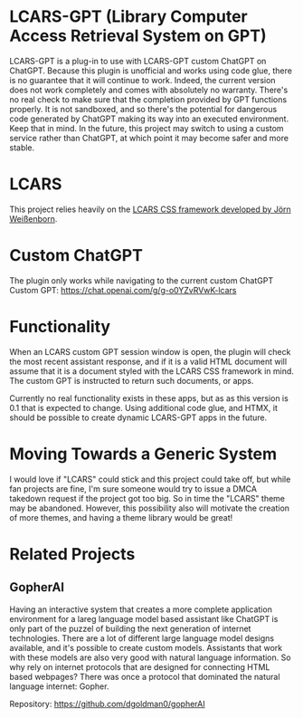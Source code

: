 LCARS-GPT (Library Computer Access Retrieval System on GPT)
================================================

LCARS-GPT is a plug-in to use with LCARS-GPT custom ChatGPT on ChatGPT. Because this plugin is unofficial and works using code glue, there is no guarantee that it will continue to work. Indeed, the current version does not work completely and comes with absolutely no warranty. There's no real check to make sure that the completion provided by GPT functions properly. It is not sandboxed, and so there's the potential for dangerous code generated by ChatGPT making its way into an executed environment. Keep that in mind. In the future, this project may switch to using a custom service rather than ChatGPT, at which point it may become safer and more stable.

# LCARS

This project relies heavily on the [LCARS CSS framework developed by Jörn Weißenborn](https://github.com/joernweissenborn/lcars).

# Custom ChatGPT
The plugin only works while navigating to the current custom ChatGPT
Custom GPT: https://chat.openai.com/g/g-o0YZvRVwK-lcars

# Functionality

When an LCARS custom GPT session window is open, the plugin will check the most recent assistant response, and if it is a valid HTML document will assume that it is a document styled with the LCARS CSS framework in mind. The custom GPT is instructed to return such documents, or apps. 

Currently no real functionality exists in these apps, but as as this version is 0.1 that is expected to change. Using additional code glue, and HTMX, it should be possible to create dynamic LCARS-GPT apps in the future. 

# Moving Towards a Generic System

I would love if "LCARS" could stick and this project could take off, but while fan projects are fine, I'm sure someone would try to issue a DMCA takedown request if the project got too big. So in time the "LCARS" theme may be abandoned. However, this possibility also will motivate the creation of more themes, and having a theme library would be great!

# Related Projects

## GopherAI

Having an interactive system that creates a more complete application environment for a lareg language model based assistant like ChatGPT is only part of the puzzel of building the next generation of internet technologies. There are a lot of different large language model designs available, and it's possible to create custom models. Assistants that work with these models are also very good with natural language information. So why rely on internet protocols that are designed for connecting HTML based webpages? There was once a protocol that dominated the natural language internet: Gopher. 

Repository: https://github.com/dgoldman0/gopherAI